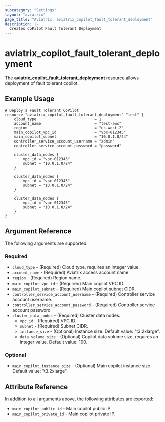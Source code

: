 ```yaml
---
subcategory: "Settings"
layout: "aviatrix"
page_title: "Aviatrix: aviatrix_copilot_fault_tolerant_deployment"
description: |-
  Creates CoPilot Fault Tolerant Deployment
---
```


# aviatrix_copilot_fault_tolerant_deployment

The **aviatrix_copilot_fault_tolerant_deployment** resource allows deployment of fault tolerant copilot.

## Example Usage

```hcl
# Deploy a Fault Tolerant CoPilot 
resource "aviatrix_copilot_fault_tolerant_deployment" "test" {
    cloud_type                          = 1
    account_name                        = "test-aws"
    region                              = "us-west-2"
    main_copilot_vpc_id                 = "vpc-012345"
    main_copilot_subnet                 = "10.0.1.0/24"
    controller_service_account_username = "admin"
    controller_service_account_password = "password"
    
    cluster_data_nodes {
        vpc_id = "vpc-012345"
        subnet = "10.0.1.0/24"
    }
    
    cluster_data_nodes {
        vpc_id = "vpc-012345"
        subnet = "10.0.1.0/24"
    }
    
    cluster_data_nodes {
        vpc_id = "vpc-012345"
        subnet = "10.0.1.0/24"
    }
}
```

## Argument Reference
The following arguments are supported:

### Required
* `cloud_type` - (Required) Cloud type, requires an integer value.
* `account_name` - (Required) Aviatrix access account name.
* `region` - (Required) Region name.
* `main_copilot_vpc_id` - (Required) Main copilot VPC ID.
* `main_copilot_subnet` - (Required) Main copilot subnet CIDR.
* `controller_service_account_username` - (Required) Controller service account username.
* `controller_service_account_password` - (Required) Controller service account password
* `cluster_data_nodes` - (Required) Cluster data nodes.
  * `vpc_id` - (Required) VPC ID.
  * `subnet` - (Required) Subnet CIDR.
  * `instance_size` - (Optional) Instance size. Default value: "t3.2xlarge".
  * `data_volume_size` - (Optional) Copilot data volume size, requires an integer value. Default value: 100.
  
### Optional
* `main_copilot_instance_size` - (Optional) Main copilot instance size. Default value: "t3.2xlarge".

## Attribute Reference
In addition to all arguments above, the following attributes are exported:

* `main_copilot_public_id` - Main copilot public IP.
* `main_copilot_private_id` - Main copilot private IP.
